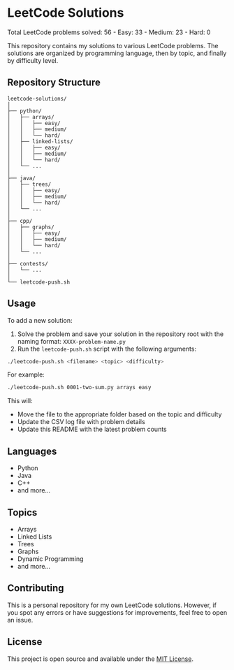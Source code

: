 # LeetCode Solutions

Total LeetCode problems solved: 56 - Easy: 33 - Medium: 23 - Hard: 0

This repository contains my solutions to various LeetCode problems. The solutions are organized by programming language, then by topic, and finally by difficulty level.

## Repository Structure
```
leetcode-solutions/
│
├── python/
│   ├── arrays/
│   │   ├── easy/
│   │   ├── medium/
│   │   └── hard/
│   ├── linked-lists/
│   │   ├── easy/
│   │   ├── medium/
│   │   └── hard/
│   └── ...
│
├── java/
│   ├── trees/
│   │   ├── easy/
│   │   ├── medium/
│   │   └── hard/
│   └── ...
│
├── cpp/
│   ├── graphs/
│   │   ├── easy/
│   │   ├── medium/
│   │   └── hard/
│   └── ...
│
├── contests/
│   └── ...
│
└── leetcode-push.sh
```

## Usage
To add a new solution:
1. Solve the problem and save your solution in the repository root with the naming format: `XXXX-problem-name.py`
2. Run the `leetcode-push.sh` script with the following arguments:

```bash
./leetcode-push.sh <filename> <topic> <difficulty>
```

For example:

```bash
./leetcode-push.sh 0001-two-sum.py arrays easy
```

This will:
- Move the file to the appropriate folder based on the topic and difficulty
- Update the CSV log file with problem details
- Update this README with the latest problem counts

## Languages
- Python
- Java
- C++
- and more...

## Topics
- Arrays
- Linked Lists
- Trees
- Graphs
- Dynamic Programming
- and more...

## Contributing
This is a personal repository for my own LeetCode solutions. However, if you spot any errors or have suggestions for improvements, feel free to open an issue.

## License
This project is open source and available under the [MIT License](LICENSE).
